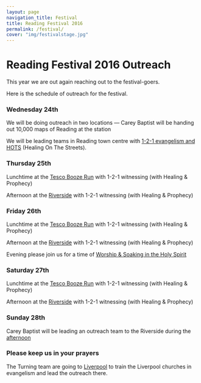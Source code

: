 ```yaml
---
layout: page
navigation_title: Festival
title: Reading Festival 2016
permalink: /festival/
cover: "img/festivalstage.jpg"
---
```


# Reading Festival 2016 Outreach

This year we are out again reaching out to the festival-goers.

Here is the schedule of outreach for the festival.


### Wednesday 24th
We will be doing outreach in two locations — Carey Baptist will be handing out 10,000 maps of Reading at the station

We will be leading teams in Reading town centre with [1-2-1 evangelism and HOTS](https://readingoutreach.github.io/Reading-Festival-Outreach-2016/event/festival-town-24ampm.html) (Healing On The Streets).


### Thursday 25th
Lunchtime at the [Tesco Booze Run](https://readingoutreach.github.io/Reading-Festival-Outreach-2016/event/festival-booze-run-25th.html) with 1-2-1 witnessing (with Healing & Prophecy)

Afternoon at the [Riverside](https://readingoutreach.github.io/Reading-Festival-Outreach-2016/event/festival-riverside-25pm.html) with 1-2-1 witnessing (with Healing & Prophecy)


### Friday 26th
Lunchtime at the [Tesco Booze Run](https://readingoutreach.github.io/Reading-Festival-Outreach-2016/event/festival-booze-run-26am.html) with 1-2-1 witnessing (with Healing & Prophecy)

Afternoon at the [Riverside](https://readingoutreach.github.io/Reading-Festival-Outreach-2016/event/festival-riverside-26pm.html) with 1-2-1 witnessing (with Healing & Prophecy)

Evening please join us for a time of [Worship & Soaking in the Holy Spirit](https://readingoutreach.github.io/Reading-Festival-Outreach-2016/event/Soaking-200816.html)

### Saturday 27th
Lunchtime at the [Tesco Booze Run](https://readingoutreach.github.io/Reading-Festival-Outreach-2016/event/festival-riverside-am.html) with 1-2-1 witnessing (with Healing & Prophecy)

Afternoon at the [Riverside](https://readingoutreach.github.io/Reading-Festival-Outreach-2016/event/festival-riverside-pm.html) with 1-2-1 witnessing (with Healing & Prophecy)

### Sunday 28th
Carey Baptist will be leading an outreach team to the Riverside during the [afternoon](https://readingoutreach.github.io/Reading-Festival-Outreach-2016/event/festival-riverside-pm.html)

### Please keep us in your prayers
The Turning team are going to [Liverpool](https://readingoutreach.github.io/Reading-Festival-Outreach-2016/event/liverpool.html) to train the Liverpool churches in evangelism and lead the outreach there.

